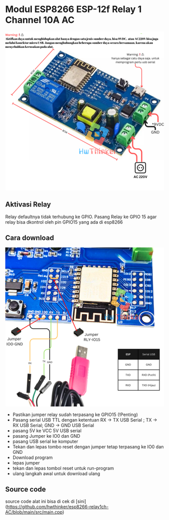 # Modul ESP8266 ESP-12f Relay 1 Channel  10A AC
![](https://github.com/hwthinker/esp8266-relay1ch-AC/blob/main/picture/1.png)
## Aktivasi Relay
Relay defaultnya tidak terhubung ke GPIO. Pasang Relay ke GPIO 15 agar relay bisa dkontrol oleh pin GPIO15  yang  ada di esp8266
## Cara download
![](https://github.com/hwthinker/esp8266-relay1ch-AC/blob/main/picture/2.png)
- Pastikan jumper relay sudah terpasang ke GPIO15 (!Penting)
- Pasang serial USB TTL dengan ketentuan RX -> TX USB Serial ; TX -> RX USB Serial; GND -> GND USB Serial
- pasang 5V ke VCC 5V USB serial
- pasang Jumper ke IO0 dan GND
- pasang USB serial ke komputer
- Tekan dan lepas tombo reset dengan jumper tetap terpasang ke IO0 dan GND
- Download program 
- lepas jumper
- tekan dan lepas tombol reset untuk run-program
- ulang langkah awal untuk download ulang
## Source code
source code alat ini bisa di cek di [sini] (https://github.com/hwthinker/esp8266-relay1ch-AC/blob/main/src/main.cpp)